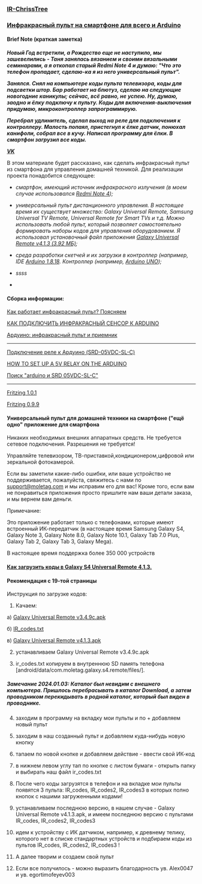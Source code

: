### [IR-ChrissTree]()

### [Инфракрасный пульт на смартфоне для всего и Arduino](IR-ChrissTree/IR-ChrissTree.md)


#### Brief Note (краткая заметка)

<b><i>

>
Новый Год встретили, а Рождество еще не наступило, мы зашевелились - Таня занялась вязанием и своими вязальными семинарами, а я откопал старый  Redmi Note 4 и думаю: "Что это телефон пропадает, сделаю-ка я из него универсальный пульт".
> 
Занялся. Снял на компьютере коды пульта телевизора, коды для подсветки штор. Бар работает на блютуз, сделаю на следующие новогодние каникулы; сейчас, всё равно, не успею. Ну, думаю, заодно и ёлку подключу к пульту. Коды для включения-выключения придумаю, микроконтроллер запрограммирую.
>
Перебрал удлинитель, сделал выход на реле для подключения к контроллеру. Малость попаял, пристегнул к ёлке датчик, понюхал канифоли, собрал все в кучу. Написал программу для ёлки. В смартфон загрузил все коды.
>
[VK](https://vk.com/tve58)

</b></i>

В этом материале будет рассказано, как сделать инфракрасный пульт из смартфона для управления домашней техникой. Для реализации проекта понадобится следующее:

<i>

- смартфон, имеющий источник инфракрасного излучения (в моем случае использовался [Redmi Note 4]());

- универсальный пульт дистанционного управления. В настоящее время их существует множество: Galaxy Universal Remote, Samsung Universal TV Remote, Universal Remote for Smart TVs и т.д. Можно использовать любой пульт, который позволяет самостоятельно формировать наборы кодов для управления оборудованием. Я использовал установочный файл приложения [Galaxy Universal Remote v4.1.3 (3.92 МБ)](https://4pda.to/forum/index.php?showtopic=486223&st=280#entry56438437);

- среда разработки скетчей и их загрузки в контроллер (например, IDE [Arduino 1.8.18](). Контроллер (например, [Arduino UNO]());

- ssss
-
</i>

#### Сборка информации:

[Как работает инфракрасный пульт? Поясняем](https://vc.ru/tech/868613-kak-rabotaet-infrakrasnyy-pult-poyasnyaem)

[КАК ПОДКЛЮЧИТЬ ИНФРАКРАСНЫЙ СЕНСОР К ARDUINO](https://soltau.ru/index.php/arduino/item/553-kak-podklyuchit-infrakrasnyj-sensor-k-arduino)

[Ардуино: инфракрасный пульт и приемник](https://robotclass.ru/tutorials/arduino-ir-remote-control/)

---

[Подключение реле к Ардуино (SRD-05VDC-SL-C)](https://arduino-site.ru/modul-rele/)

[HOW TO SET UP A 5V RELAY ON THE ARDUINO](https://www.circuitbasics.com/setting-up-a-5v-relay-on-the-arduino/)

[Поиск "arduino и SRD 05VDC-SL-C"](https://yandex.ru/search/?text=arduino+и+SRD+05VDC-SL-C&clid=2261451&banerid=6301000000%3ASW-694005a33c95&win=513&lr=18)

---

[Fritzing  1.0.1](https://pikabu.ru/story/fritzing_101_10994263)

[Fritzing 0.9.9](https://vk.com/wall-97877471_760378)


#### Универсальный пульт для домашней техники на смартфоне ("ещё одно" приложение для смартфона

Никаких необходимых внешних аппаратных средств. Не требуется сетевое подключения. Разрешения не требуется!

Управляйте телевизором, ТВ-приставкой,кондиционером,цифровой или зеркальной фотокамерой.

Если вы заметили какие-либо ошибки, или ваше устройство не поддерживается, пожалуйста, свяжитесь с нами по support@moletag.com и мы исправим его для вас! Кроме того, если вам не понравиться приложения просто пришлите нам ваши детали заказа, и мы вернем вам деньги.

Примечание: 

Это приложение работает только с телефонами, которые имеют встроенный ИК-передатчик (в настоящее время Samsung Galaxy S4, Galaxy Note 3, Galaxy Note 8.0, Galaxy Note 10.1, Galaxy Tab 7.0 Plus, Galaxy Tab 2, Galaxy Tab 3, Galaxy Mega).

В настоящее время поддержка более 350 000 устройств

#### [Как загрузить коды в Galaxy S4 Universal Remote 4.1.3.](https://4pda.to/forum/index.php?showtopic=486223&st=360#entry65481762)

#### Рекомендация с 19-той страницы

Инструкция по загрузке кодов:

1) Качаем:

а) [Galaxy Universal Remote v3.4.9c.apk](https://4pda.to/forum/index.php?showtopic=486223&st=200#entry46652802)

б) [IR_codes.txt](https://ds-blobs-1.cdn.devapps.ru/7485567/IR_codes.txt?s=009b1dfdb213fd6e65927b70000000009426fcafe359dce83f6d75e3aaf45c3c)

в) [Galaxy Universal Remote v4.1.3.apk](https://4pda.to/forum/index.php?showtopic=486223&st=280#entry56438437)

2) устанавливаем Galaxy Universal Remote v3.4.9c.apk

3) ir_codes.txt копируем в внутреннюю SD память телефона [android/data/com.moletag.galaxy.s4.remote/files/]. 

##### Замечание 2024.01.03: Каталог был невидим с внешнего компьютера. Пришлось перебрасывать в каталог Download, а затем проводником перекидывать в родной каталог, который был виден в проводнике.

4) заходим в программу на вкладку мои пульты и по + добавляем новый пульт

5) заходим в наш созданный пульт и добавляем куда-нибудь новую кнопку

6) тапаем по новой кнопке и добавляем действие - ввести свой ИК-код

7) в нижнем левом углу тап по кнопке с листом бумаги - открыть папку и выбирать наш файл ir_codes.txt

8) После чего коды загрузятся в телефон и на вкладке мои пульты появятся 3 пульта: IR_codes, IR_codes2, IR_codes3 в которых полно кнопок с нашими загруженными кодами!

9) устанавливаем последнюю версию, в нашем случае - Galaxy Universal Remote v4.1.3.apk, и имеем последнюю версию с пультами IR_codes, IR_codes2, IR_codes3

11) идем к устройству с ИК датчиком, например, к древнему телику, которого нет в списке стандартных устройств и подбираем коды из пультов IR_codes, IR_codes2, IR_codes3 !

12) А далее творим и создаем свой пульт

13) Если все получилось - можно выразить благодарность ув. Alex0047 и ув. egortimofeyev003









